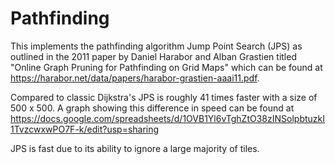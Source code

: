 # Pathfinding

This implements the pathfinding algorithm Jump Point Search (JPS) as outlined in the 2011 paper by Daniel Harabor and Alban Grastien titled "Online Graph Pruning for Pathfinding on Grid Maps" which can be found at https://harabor.net/data/papers/harabor-grastien-aaai11.pdf.

Compared to classic Dijkstra's JPS is roughly 41 times faster with a size of 500 x 500. A graph showing this difference in speed can be found at https://docs.google.com/spreadsheets/d/1OVB1Yl6vTghZtO38zINSolpbtuzkI1TvzcwxwPO7F-k/edit?usp=sharing

JPS is fast due to its ability to ignore a large majority of tiles. 
